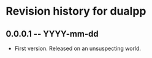 # Revision history for dualpp

## 0.0.0.1  -- YYYY-mm-dd

* First version. Released on an unsuspecting world.
